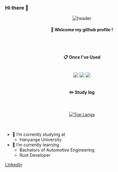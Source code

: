 ### Hi there 👋
<div align="center">

![header](https://capsule-render.vercel.app/api?type=waving&color=timeGradient&text=Jisang%_Yun&fontColor=0b1d3b)
  
####  :wave: Welcome my github profile !

 <br/>
 <br/>
  
####  :clipboard: Once I've Used 
  
 <br/>
<img src="https://img.shields.io/badge/RUST-000000?style=for-the-badge&logo=rust&logoColor=white">
<img src="https://img.shields.io/badge/github-181717?style=for-the-badge&logo=github&logoColor=white">
<img src="https://img.shields.io/badge/VSCode-007ACC?style=for-the-badge&logo=VisualStudioCode&logoColor=white">
 
   <br/>
   <br/>
 
#### :pencil2: Study log
 
  <br/>

[![Top Langs](https://github-readme-stats.vercel.app/api/top-langs/?username=js02sh&langs_count=10&layout=compact)]()
  <br/>
  <br/>
  <br/>
</div>

- 🔭 I’m currently studying at
  -   Hanyange University
- 🌱 I’m currently learning <br/>
  - Bachelors of Automotive Engineering
  - Rust Developer

[LinkedIn](https://www.linkedin.com/in/jisang-yun-097127271/)



<!--
**js02sh/js02sh** is a ✨ _special_ ✨ repository because its `README.md` (this file) appears on your GitHub profile.

Here are some ideas to get you started:

- 🔭 I’m currently working on ...
- 🌱 I’m currently learning ...
- 👯 I’m looking to collaborate on ...
- 🤔 I’m looking for help with ...
- 💬 Ask me about ...
- 📫 How to reach me: ...
- 😄 Pronouns: ...
- ⚡ Fun fact: ...
-->
